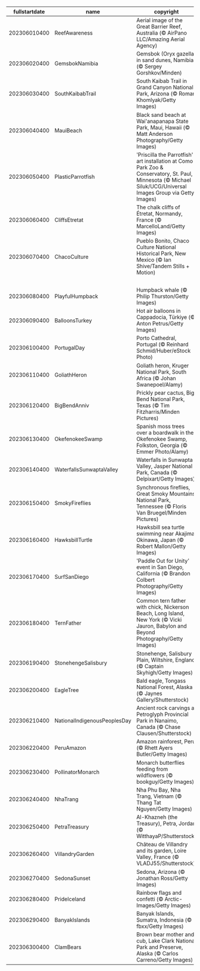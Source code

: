 |fullstartdate|name|copyright|title|image|
|--|--|--|--|--|
202306010400|ReefAwareness|Aerial image of the Great Barrier Reef, Australia (© AirPano LLC/Amazing Aerial Agency)|Blue as far as the eye can see|![](/en-CA/2023/06/202306010400ReefAwareness.jpg)|
202306020400|GemsbokNamibia|Gemsbok (Oryx gazella) in sand dunes, Namibia (© Sergey Gorshkov/Minden)|Surrounded by a sea of sand|![](/en-CA/2023/06/202306020400GemsbokNamibia.jpg)|
202306030400|SouthKaibabTrail|South Kaibab Trail in Grand Canyon National Park, Arizona (© Roman Khomlyak/Getty Images)|A glimpse of the grandest of canyons|![](/en-CA/2023/06/202306030400SouthKaibabTrail.jpg)|
202306040400|MauiBeach|Black sand beach at Wai'anapanapa State Park, Maui, Hawaii (© Matt Anderson Photography/Getty Images)|Black sands in a tropical paradise|![](/en-CA/2023/06/202306040400MauiBeach.jpg)|
202306050400|PlasticParrotfish|'Priscilla the Parrotfish' art installation at Como Park Zoo & Conservatory, St. Paul, Minnesota (© Michael Siluk/UCG/Universal Images Group via Getty Images)|Piecing together a better tomorrow|![](/en-CA/2023/06/202306050400PlasticParrotfish.jpg)|
202306060400|CliffsEtretat|The chalk cliffs of Étretat, Normandy, France (© MarcelloLand/Getty Images)|Remembering D-Day|![](/en-CA/2023/06/202306060400CliffsEtretat.jpg)|
202306070400|ChacoCulture|Pueblo Bonito, Chaco Culture National Historical Park, New Mexico (© Ian Shive/Tandem Stills + Motion)|If these walls could talk...|![](/en-CA/2023/06/202306070400ChacoCulture.jpg)|
||||![](/en-CA/2023/06/.jpg)|
202306080400|PlayfulHumpback|Humpback whale (© Philip Thurston/Getty Images)|Where the humpback whale sings|![](/en-CA/2023/06/202306080400PlayfulHumpback.jpg)|
202306090400|BalloonsTurkey|Hot air balloons in Cappadocia, Türkiye (© Anton Petrus/Getty Images)|Rising with the sun|![](/en-CA/2023/06/202306090400BalloonsTurkey.jpg)|
202306100400|PortugalDay|Porto Cathedral, Portugal (© Reinhard Schmid/Huber/eStock Photo)|Blue hues and ceramic scenes of Porto|![](/en-CA/2023/06/202306100400PortugalDay.jpg)|
202306110400|GoliathHeron|Goliath heron, Kruger National Park, South Africa (© Johan Swanepoel/Alamy)|Huddled and hunting|![](/en-CA/2023/06/202306110400GoliathHeron.jpg)|
202306120400|BigBendAnniv|Prickly pear cactus, Big Bend National Park, Texas (© Tim Fitzharris/Minden Pictures)|Big Bend's birthday bash|![](/en-CA/2023/06/202306120400BigBendAnniv.jpg)|
202306130400|OkefenokeeSwamp|Spanish moss trees over a boardwalk in the Okefenokee Swamp, Folkston, Georgia (© Emmer Photo/Alamy)|Dare to delve into this dense swamp|![](/en-CA/2023/06/202306130400OkefenokeeSwamp.jpg)|
202306140400|WaterfallsSunwaptaValley|Waterfalls in Sunwapta Valley, Jasper National Park, Canada (© Delpixart/Getty Images)|Like a waterfall, free and wild|![](/en-CA/2023/06/202306140400WaterfallsSunwaptaValley.jpg)|
202306150400|SmokyFireflies|Synchronous fireflies, Great Smoky Mountains National Park, Tennessee (© Floris Van Bruegel/Minden Pictures)|Twinkle twinkle, little bugs|![](/en-CA/2023/06/202306150400SmokyFireflies.jpg)|
202306160400|HawksbillTurtle|Hawksbill sea turtle swimming near Akajima, Okinawa, Japan (© Robert Mallon/Getty Images)|Shell-ebrating sea turtles|![](/en-CA/2023/06/202306160400HawksbillTurtle.jpg)|
202306170400|SurfSanDiego|'Paddle Out for Unity' event in San Diego, California (© Brandon Colbert Photography/Getty Images)|Paddle power|![](/en-CA/2023/06/202306170400SurfSanDiego.jpg)|
202306180400|TernFather|Common tern father with chick, Nickerson Beach, Long Island, New York (© Vicki Jauron, Babylon and Beyond Photography/Getty Images)|Dad on duty|![](/en-CA/2023/06/202306180400TernFather.jpg)|
202306190400|StonehengeSalisbury|Stonehenge, Salisbury Plain, Wiltshire, England (© Captain Skyhigh/Getty Images)|The mystery of Stonehenge|![](/en-CA/2023/06/202306190400StonehengeSalisbury.jpg)|
202306200400|EagleTree|Bald eagle, Tongass National Forest, Alaska (© Jaynes Gallery/Shutterstock)|Majestic lord of the skies|![](/en-CA/2023/06/202306200400EagleTree.jpg)|
202306210400|NationalIndigenousPeoplesDay|Ancient rock carvings at Petroglyph Provincial Park in Nanaimo, Canada (© Chase Clausen/Shutterstock)|Past below, future ahead|![](/en-CA/2023/06/202306210400NationalIndigenousPeoplesDay.jpg)|
202306220400|PeruAmazon|Amazon rainforest, Peru (© Rhett Ayers Butler/Getty Images)|A world within a world|![](/en-CA/2023/06/202306220400PeruAmazon.jpg)|
202306230400|PollinatorMonarch|Monarch butterflies feeding from wildflowers (© bookguy/Getty Images)|Butterfly, fly away|![](/en-CA/2023/06/202306230400PollinatorMonarch.jpg)|
202306240400|NhaTrang|Nha Phu Bay, Nha Trang, Vietnam (© Thang Tat Nguyen/Getty Images)|Beauty by the bay|![](/en-CA/2023/06/202306240400NhaTrang.jpg)|
202306250400|PetraTreasury|Al-Khazneh (the Treasury), Petra, Jordan (© WitthayaP/Shutterstock)|A temple to treasure|![](/en-CA/2023/06/202306250400PetraTreasury.jpg)|
202306260400|VillandryGarden|Château de Villandry and its garden, Loire Valley, France (© VLADJ55/Shutterstock)|A labyrinth of luxury|![](/en-CA/2023/06/202306260400VillandryGarden.jpg)|
202306270400|SedonaSunset|Sedona, Arizona (© Jonathan Ross/Getty Images)|Red rock country|![](/en-CA/2023/06/202306270400SedonaSunset.jpg)|
202306280400|PrideIceland|Rainbow flags and confetti (© Arctic-Images/Getty Images)|Pride and Joy|![](/en-CA/2023/06/202306280400PrideIceland.jpg)|
202306290400|BanyakIslands|Banyak Islands, Sumatra, Indonesia (© fbxx/Getty Images)|Celebrating the tropics|![](/en-CA/2023/06/202306290400BanyakIslands.jpg)|
202306300400|ClamBears|Brown bear mother and cub, Lake Clark National Park and Preserve, Alaska (© Carlos Carreno/Getty Images)|Where did you drop the fish, son?|![](/en-CA/2023/06/202306300400ClamBears.jpg)|
